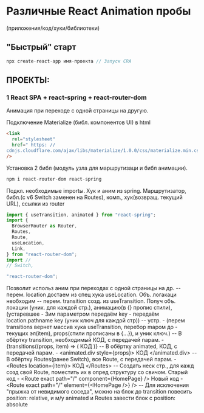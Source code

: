 # Различные React Animation пробы

(приложения/код/хуки/библиотеки)

## "Быстрый" старт

```js
npx create-react-app имя-проекта // Запуск CRA
```

## ПРОЕКТЫ:

### 1 React SPA + react-spring + react-router-dom

Анимация при переходе с одной страницы на другую.

Подключение Materialize (библ. компонентов UI) в html

```html
<link
  rel="stylesheet"
  href=" https: //
cdnjs.cloudflare.com/ajax/libs/materialize/1.0.0/css/materialize.min.css"
/>
```

Установка 2 библ (модуль узла для маршрутизаци и библ анимации).

```js
npm i react-router-dom react-spring
```

Подкл. необходимые importы.
Хук и аним из spring.
Маршрутизатор, библ.(с v6 Switch заменен на Routes), комп., хук(возвращ. текущий URL), ссылки из router

```js
import { useTransition, animated } from "react-spring";
import {
  BrowserRouter as Router,
  Routes,
  Route,
  useLocation,
  Link,
} from "react-router-dom";
import //
// Switch,

"react-router-dom";
```

Позволит использ аним при переходах с одной страницы на др.
-- перем. location достаем из спец хука useLocation. Объ. логакаци необходим
-- перем. transition созд. из useTransition. Получ объ. локации (уник. для каждой стр.), анимацию(в {} пропис стили), (устаревшее - 3им параметром передаём key - передаём location.pathname key (уник ключ для каждой стр))
-- устр. - (перем transitions вернет массив хука useTransition, перебор mapом до - текущих эл(item), props(стили прописаны в {...}), и уник ключ.)
-- В обёртку transition, необходимый КОД, с передачей парам. - &#123;transitions((props, item) =&gt; ( КОД )&#125;
-- В обёртку animated, КОД, с передачей парам. - &lt;animated.div style={props}&gt; КОД &lt;/animated.div&gt;
-- В обёртку Routes(ранее Switch), все Route, с передачей парам. - &lt;Routes location={item}&gt; КОД &lt;/Routes&gt;
-- Cоздать неск стр., для кажд созд свой Route, поместить их в опред структуру со свичом.
Старый код - &lt;Route exact path="/" component={HomePage} /&gt;
Новый код - &lt;Route exact path="/" element={&lt;HomePage /&gt;} /&gt;
-- Для исключения "прыжка от невидимого соседа", можно на блок до transition повесить position: relative, и м/у animated и Routes завести блок с position: absolute

<!-- # Начало работы с приложением Create React

Этот проект был загружен с помощью [Create React App] (https://github.com/facebook/create-react-app).

## Доступные сценарии

В каталоге проекта вы можете запустить:

### `npm start '

Запускает приложение в режиме разработки. \
Откройте [http: // localhost: 3000] (http: // localhost: 3000), чтобы просмотреть его в браузере.

Страница будет перезагружаться при внесении изменений. \
Вы также можете увидеть любые ошибки ворса в консоли.

### `npm test`

Запускает Test Runner в режиме Interactive Watch. \
См. Раздел о [запущенных тестах] (https://facebook.github.io/create-react-app/docs/running-tests) для получения дополнительной информации.

### `npm Run Build`

Создает приложение для производства в папку `build`. \
Он правильно реагирует в производственном режиме и оптимизирует сборку для наилучшей производительности.

Сборка заслужена, и имена файлов включают хэши. \
Ваше приложение готово к развертыванию!

См. Раздел о [развертывании] (https://facebook.github.io/create-react-app/docs/deployment) для получения дополнительной информации.

### `npm run exect`

** ПРИМЕЧАНИЕ: это односторонняя операция. Как только вы `reject`, вы не можете вернуться! **

Если вы не удовлетворены инструментом сборки и выбором конфигурации, вы можете «изгнать» в любое время. Эта команда удалит единственную зависимость сборки из вашего проекта.

Вместо этого он скопирует все файлы конфигурации и транзитивные зависимости (Webpack, Babel, Eslint и т. Д.) Все команды, кроме «eject», все равно будут работать, но они будут указывать на копированные сценарии, чтобы вы могли настраивать их. На данный момент вы сами.

Вам не нужно когда -либо использовать `reject '. Кураторский набор функций подходит для небольших и средних развертываний, и вы не должны чувствовать себя обязанными использовать эту функцию. Однако мы понимаем, что этот инструмент не был бы полезен, если вы не сможете настроить его, когда будете готовы к нему.

## Учить больше

Вы можете узнать больше в документации [Create React App] (https://facebook.github.io/create-react-app/docs/getting-started).

Чтобы изучить React, ознакомьтесь с [React Documentation] (https://reactjs.org/).

### Кодовое расщепление

Этот раздел перешел здесь: [https://facebook.github.io/create-react-app/docs/code-splittingty(https://facebook.github.io/create-react-app/docs/code- расщепление)

### Анализ размера пакета

Этот раздел перешел здесь: [https://facebook.github.io/create-react-app/docs/analyzing-the-bundle-size-(https://facebook.github.io/create-react-app/ Документы/Анализ размером с брюк)

### Создание прогрессивного веб -приложения

Этот раздел перешел здесь: [https://facebook.github.io/create-react-app/docs/making-a-progressive-web-app^(https://facebook.github.io/create-react- App/Docs/Make-A-Progressive-Web-App)

### расширенная конфигурация

Этот раздел перешел здесь: [https://facebook.github.io/create-react-app/docs/advanced-configuration!(https://facebook.github.io/create-react-app/docs/advanced- конфигурация)

### Развертывание

Этот раздел перешел здесь: [https://facebook.github.io/create-react-app/docs/deployment^(https://facebook.github.io/create-react-app/docs/deployment)

### `npm run build` не удается.

Этот раздел перешел здесь: [https://facebook.github.io/create-react-app/docs/troubleshooting#npm-run-build-fails-to-minify!(https://facebook.github.io/ Create-React-App/Docs/Устранение неполадок#npm-run-build-fails to-minify) -->
